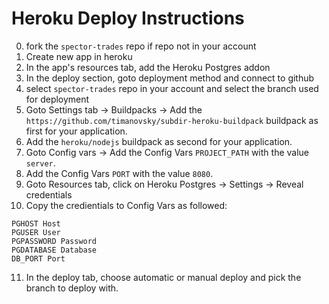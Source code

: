 # Heroku Deploy Instructions
0. fork the `spector-trades` repo if repo not in your account
1. Create new app in heroku
2. In the app's resources tab, add the Heroku Postgres addon
3. In the deploy section, goto deployment method and connect to github
4. select `spector-trades` repo in your account and select the branch used for deployment
5. Goto Settings tab -> Buildpacks -> Add the `https://github.com/timanovsky/subdir-heroku-buildpack` buildpack as first for your application.
6. Add the `heroku/nodejs` buildpack as second for your application.
7. Goto Config vars -> Add the Config Vars `PROJECT_PATH` with the value `server`.
8. Add the Config Vars `PORT` with the value `8080`.
9. Goto Resources tab, click on Heroku Postgres -> Settings -> Reveal credentials 
10. Copy the credientials to Config Vars as followed:
```
PGHOST Host
PGUSER User
PGPASSWORD Password
PGDATABASE Database
DB_PORT Port
```
11. In the deploy tab, choose automatic or manual deploy and pick the branch to deploy with.
